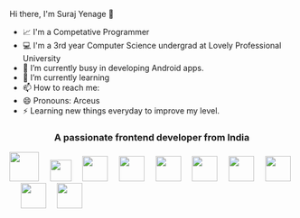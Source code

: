  Hi there, I'm Suraj Yenage 👋
- 📈 I'm a Competative Programmer
- 💻 I'm a 3rd year Computer Science undergrad at Lovely Professional University
- 🔭 I’m currently busy in developing Android apps.
- 🌱 I’m currently learning 
- 📫 How to reach me: 
- 😄 Pronouns: Arceus
- ⚡ Learning new things everyday to improve my level.

<h3 align="center">A passionate frontend developer from India</h3>

<img src = 'https://qph.fs.quoracdn.net/main-qimg-48b7a3d8958565e7aa3ad4dbf2312770.webp' width='52'/>&nbsp;&nbsp;&nbsp;&nbsp;&nbsp;<img src = 'https://github.com/MarikIshtar007/MarikIshtar007/blob/master/images/flutter-logo.svg' width='38'/>&nbsp;&nbsp;&nbsp;&nbsp;&nbsp;<img src = 'https://upload.wikimedia.org/wikipedia/commons/thumb/7/7e/Dart-logo.png/768px-Dart-logo.png' width='45'/>&nbsp;&nbsp;&nbsp;&nbsp;&nbsp;<img src = 'https://rudderstack.com/wp-content/uploads/2020/04/firebase-logo.png' width='45'/>&nbsp;&nbsp;&nbsp;&nbsp;&nbsp;<img src = 'https://github.com/MarikIshtar007/MarikIshtar007/blob/master/images/cpp.svg' width='45'/>&nbsp;&nbsp;&nbsp;&nbsp;&nbsp;<img src='https://upload.wikimedia.org/wikipedia/commons/thumb/c/c3/Python-logo-notext.svg/768px-Python-logo-notext.svg.png' width='45'>&nbsp;&nbsp;&nbsp;&nbsp;&nbsp;<img src = 'https://github.com/MarikIshtar007/MarikIshtar007/blob/master/images/html.svg' width='45'/>&nbsp;&nbsp;&nbsp;&nbsp;&nbsp;<img src = 'https://github.com/MarikIshtar007/MarikIshtar007/blob/master/images/css.svg' width='45'/>&nbsp;&nbsp;&nbsp;&nbsp;&nbsp;<img src = 'https://github.com/MarikIshtar007/MarikIshtar007/blob/master/images/js.svg' width='45'/>&nbsp;&nbsp;&nbsp;&nbsp;&nbsp;<img src = 'https://github.com/MarikIshtar007/MarikIshtar007/blob/master/images/git.svg' width='45'/>
